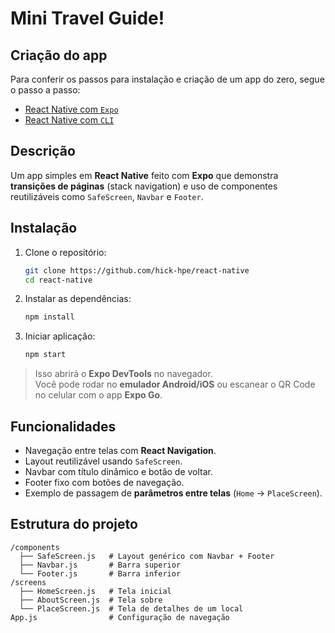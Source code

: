 # Mini Travel Guide!

## Criação do app
Para conferir os passos para instalação e criação de um app do zero, segue o passo a passo:
- [React Native com `Expo`](Tutorial%20com%20Expo.md)
- [React Native com `CLI`](Tutorial%20com%20React%20Native%20CLI.md)

## Descrição
Um app simples em **React Native** feito com **Expo** que demonstra **transições de páginas** (stack navigation) e uso de componentes reutilizáveis como `SafeScreen`, `Navbar` e `Footer`.

## Instalação

1. Clone o repositório:
	```bash
	git clone https://github.com/hick-hpe/react-native
	cd react-native
	```
2. Instalar as dependências:
	```bash
	npm install
	```
3. Iniciar aplicação:
	```bash
	npm start
	```

> Isso abrirá o **Expo DevTools** no navegador.  
Você pode rodar no **emulador Android/iOS** ou escanear o QR Code no celular com o app **Expo Go**.

## Funcionalidades

-   Navegação entre telas com **React Navigation**.
-   Layout reutilizável usando `SafeScreen`.    
-   Navbar com título dinâmico e botão de voltar.
-   Footer fixo com botões de navegação.
-   Exemplo de passagem de **parâmetros entre telas** (`Home` → `PlaceScreen`).

## Estrutura do projeto
	/components
	  ├── SafeScreen.js   # Layout genérico com Navbar + Footer
	  ├── Navbar.js       # Barra superior
	  └── Footer.js       # Barra inferior
	/screens
	  ├── HomeScreen.js   # Tela inicial
	  ├── AboutScreen.js  # Tela sobre
	  └── PlaceScreen.js  # Tela de detalhes de um local
	App.js                # Configuração de navegação


